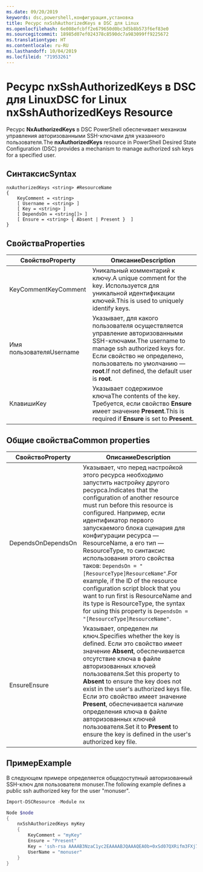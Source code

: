 ```yaml
---
ms.date: 09/20/2019
keywords: dsc,powershell,конфигурация,установка
title: Ресурс nxSshAuthorizedKeys в DSC для Linux
ms.openlocfilehash: 6e008efcbff2e679650d0bc3d5b8b573f6ef83e0
ms.sourcegitcommit: 18985d07ef024378c8590dc7a983099ff9225672
ms.translationtype: HT
ms.contentlocale: ru-RU
ms.lasthandoff: 10/04/2019
ms.locfileid: "71953261"
---
```

# <a name="dsc-for-linux-nxsshauthorizedkeys-resource"></a><span data-ttu-id="7dc05-103">Ресурс nxSshAuthorizedKeys в DSC для Linux</span><span class="sxs-lookup"><span data-stu-id="7dc05-103">DSC for Linux nxSshAuthorizedKeys Resource</span></span>

<span data-ttu-id="7dc05-104">Ресурс **NxAuthorizedKeys** в DSC PowerShell обеспечивает механизм управления авторизованными SSH-ключами для указанного пользователя.</span><span class="sxs-lookup"><span data-stu-id="7dc05-104">The **nxAuthorizedKeys** resource in PowerShell Desired State Configuration (DSC) provides a mechanism to manage authorized ssh keys for a specified user.</span></span>

## <a name="syntax"></a><span data-ttu-id="7dc05-105">Синтаксис</span><span class="sxs-lookup"><span data-stu-id="7dc05-105">Syntax</span></span>

```Syntax
nxAuthorizedKeys <string> #ResourceName
{
    KeyComment = <string>
    [ Username = <string> ]
    [ Key = <string> ]
    [ DependsOn = <string[]> ]
    [ Ensure = <string> { Absent | Present }  ]
}
```

## <a name="properties"></a><span data-ttu-id="7dc05-106">Свойства</span><span class="sxs-lookup"><span data-stu-id="7dc05-106">Properties</span></span>

|<span data-ttu-id="7dc05-107">Свойство</span><span class="sxs-lookup"><span data-stu-id="7dc05-107">Property</span></span> |<span data-ttu-id="7dc05-108">Описание</span><span class="sxs-lookup"><span data-stu-id="7dc05-108">Description</span></span> |
|---|---|
|<span data-ttu-id="7dc05-109">KeyComment</span><span class="sxs-lookup"><span data-stu-id="7dc05-109">KeyComment</span></span> |<span data-ttu-id="7dc05-110">Уникальный комментарий к ключу.</span><span class="sxs-lookup"><span data-stu-id="7dc05-110">A unique comment for the key.</span></span> <span data-ttu-id="7dc05-111">Используется для уникальной идентификации ключей.</span><span class="sxs-lookup"><span data-stu-id="7dc05-111">This is used to uniquely identify keys.</span></span> |
|<span data-ttu-id="7dc05-112">Имя пользователя</span><span class="sxs-lookup"><span data-stu-id="7dc05-112">Username</span></span> |<span data-ttu-id="7dc05-113">Указывает, для какого пользователя осуществляется управление авторизованными SSH-ключами.</span><span class="sxs-lookup"><span data-stu-id="7dc05-113">The username to manage ssh authorized keys for.</span></span> <span data-ttu-id="7dc05-114">Если свойство не определено, пользователь по умолчанию — **root**.</span><span class="sxs-lookup"><span data-stu-id="7dc05-114">If not defined, the default user is **root**.</span></span> |
|<span data-ttu-id="7dc05-115">Клавиши</span><span class="sxs-lookup"><span data-stu-id="7dc05-115">Key</span></span> |<span data-ttu-id="7dc05-116">Указывает содержимое ключа</span><span class="sxs-lookup"><span data-stu-id="7dc05-116">The contents of the key.</span></span> <span data-ttu-id="7dc05-117">Требуется, если свойство **Ensure** имеет значение **Present**.</span><span class="sxs-lookup"><span data-stu-id="7dc05-117">This is required if **Ensure** is set to **Present**.</span></span>|

## <a name="common-properties"></a><span data-ttu-id="7dc05-118">Общие свойства</span><span class="sxs-lookup"><span data-stu-id="7dc05-118">Common properties</span></span>

|<span data-ttu-id="7dc05-119">Свойство</span><span class="sxs-lookup"><span data-stu-id="7dc05-119">Property</span></span> |<span data-ttu-id="7dc05-120">Описание</span><span class="sxs-lookup"><span data-stu-id="7dc05-120">Description</span></span> |
|---|---|
|<span data-ttu-id="7dc05-121">DependsOn</span><span class="sxs-lookup"><span data-stu-id="7dc05-121">DependsOn</span></span> |<span data-ttu-id="7dc05-122">Указывает, что перед настройкой этого ресурса необходимо запустить настройку другого ресурса.</span><span class="sxs-lookup"><span data-stu-id="7dc05-122">Indicates that the configuration of another resource must run before this resource is configured.</span></span> <span data-ttu-id="7dc05-123">Например, если идентификатор первого запускаемого блока сценария для конфигурации ресурса — ResourceName, а его тип — ResourceType, то синтаксис использования этого свойства таков: `DependsOn = "[ResourceType]ResourceName"`.</span><span class="sxs-lookup"><span data-stu-id="7dc05-123">For example, if the ID of the resource configuration script block that you want to run first is ResourceName and its type is ResourceType, the syntax for using this property is `DependsOn = "[ResourceType]ResourceName"`.</span></span> |
|<span data-ttu-id="7dc05-124">Ensure</span><span class="sxs-lookup"><span data-stu-id="7dc05-124">Ensure</span></span> |<span data-ttu-id="7dc05-125">Указывает, определен ли ключ.</span><span class="sxs-lookup"><span data-stu-id="7dc05-125">Specifies whether the key is defined.</span></span> <span data-ttu-id="7dc05-126">Если это свойство имеет значение **Absent**, обеспечивается отсутствие ключа в файле авторизованных ключей пользователя.</span><span class="sxs-lookup"><span data-stu-id="7dc05-126">Set this property to **Absent** to ensure the key does not exist in the user's authorized keys file.</span></span> <span data-ttu-id="7dc05-127">Если это свойство имеет значение **Present**, обеспечивается наличие определения ключа в файле авторизованных ключей пользователя.</span><span class="sxs-lookup"><span data-stu-id="7dc05-127">Set it to **Present** to ensure the key is defined in the user's authorized key file.</span></span> |

## <a name="example"></a><span data-ttu-id="7dc05-128">Пример</span><span class="sxs-lookup"><span data-stu-id="7dc05-128">Example</span></span>

<span data-ttu-id="7dc05-129">В следующем примере определяется общедоступный авторизованный SSH-ключ для пользователя monuser.</span><span class="sxs-lookup"><span data-stu-id="7dc05-129">The following example defines a public ssh authorized key for the user "monuser".</span></span>

```powershell
Import-DSCResource -Module nx

Node $node
{
    nxSshAuthorizedKeys myKey
    {
        KeyComment = "myKey"
        Ensure = "Present"
        Key = 'ssh-rsa AAAAB3NzaC1yc2EAAAABJQAAAQEA0b+0xSd07QXRifm3FXj7Pn/DblA6QI5VAkDm6OivFzj3U6qGD1VJ6AAxWPCyMl/qhtpRtxZJDu/TxD8AyZNgc8aN2CljN1hOMbBRvH2q5QPf/nCnnJRaGsrxIqZjyZdYo9ZEEzjZUuMDM5HI1LA9B99k/K6PK2Bc1NLivpu7nbtVG2tLOQs+GefsnHuetsRMwo/+c3LtwYm9M0XfkGjYVCLO4CoFuSQpvX6AB3TedUy6NZ0iuxC0kRGg1rIQTwSRcw+McLhslF0drs33fw6tYdzlLBnnzimShMuiDWiT37WqCRovRGYrGCaEFGTG2e0CN8Co8nryXkyWc6NSDNpMzw== rsa-key-20150401'
        UserName = "monuser"
    }
}
```